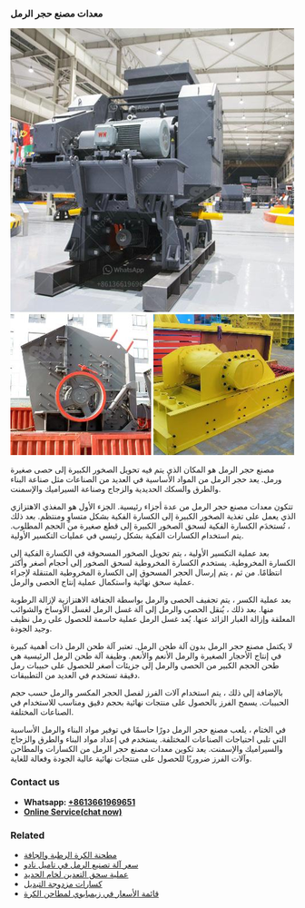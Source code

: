 <h3>معدات مصنع حجر الرمل</h3><img src='1701854278.jpg' alt=''><p>مصنع حجر الرمل هو المكان الذي يتم فيه تحويل الصخور الكبيرة إلى حصى صغيرة ورمل. يعد حجر الرمل من المواد الأساسية في العديد من الصناعات مثل صناعة البناء والطرق والسكك الحديدية والزجاج وصناعة السيراميك والإسمنت.</p><p>تتكون معدات مصنع حجر الرمل من عدة أجزاء رئيسية. الجزء الأول هو المغذي الاهتزازي الذي يعمل على تغذية الصخور الكبيرة إلى الكسارة الفكية بشكل متساوٍ ومنتظم. بعد ذلك ، تُستخدَم الكسارة الفكية لسحق الصخور الكبيرة إلى قطع صغيرة من الحجم المطلوب. يتم استخدام الكسارات الفكية بشكل رئيسي في عمليات التكسير الأولية.</p><p>بعد عملية التكسير الأولية ، يتم تحويل الصخور المسحوقة في الكسارة الفكية إلى الكسارة المخروطية. يستخدم الكسارة المخروطية لسحق الصخور إلى أحجام أصغر وأكثر انتظامًا. من ثم ، يتم إرسال الحجر المسحوق إلى الكسارة المخروطية المتنقلة لإجراء عملية سحق نهائية واستكمال عملية إنتاج الحصى والرمل.</p><p>بعد عملية الكسر ، يتم تجفيف الحصى والرمل بواسطة الجفافة الاهتزازية لإزالة الرطوبة منها. بعد ذلك ، يُنقل الحصى والرمل إلى آلة غسل الرمل لغسل الأوساخ والشوائب المعلقة وإزالة الغبار الزائد عنها. يُعد غسل الرمل عملية حاسمة للحصول على رمل نظيف وجيد الجودة.</p><p>لا يكتمل مصنع حجر الرمل بدون آلة طحن الرمل. تعتبر آلة طحن الرمل ذات أهمية كبيرة في إنتاج الأحجار الصغيرة والرمل الأنعم والأنعم. وظيفة آلة طحن الرمل الرئيسية هي طحن الحجم الكبير من الحصى والرمل إلى جزيئات أصغر للحصول على حبيبات رمل دقيقة تستخدم في العديد من التطبيقات.</p><p>بالإضافة إلى ذلك ، يتم استخدام آلات الفرز لفصل الحجر المكسر والرمل حسب حجم الحبيبات. يسمح الفرز بالحصول على منتجات نهائية بحجم دقيق ومناسب للاستخدام في الصناعات المختلفة.</p><p>في الختام ، يلعب مصنع حجر الرمل دورًا حاسمًا في توفير مواد البناء والرمل الأساسية التي تلبي احتياجات الصناعات المختلفة. يستخدم في إعداد مواد البناء والطرق والزجاج والسيراميك والإسمنت. يعد تكوين معدات مصنع حجر الرمل من الكسارات والمطاحن وآلات الفرز ضروريًا للحصول على منتجات نهائية عالية الجودة وفعالة للغاية.</p><h3>Contact us</h3><ul><li><strong>Whatsapp:&nbsp;<a href="https://wa.me/8613661969651">+8613661969651</a></strong></li><li><a href="https://swt.shibang-china.com/?git&amp;zhl&amp;معدات مصنع حجر الرمل"><strong>Online Service(chat now)</strong></a></li></ul><h3>Related</h3><ul><li><a href='مطحنة الكرة الرطبة والجافة.md'>مطحنة الكرة الرطبة والجافة</a></li><li><a href='سعر آلة تصنيع الرمل في تاميل نادو.md'>سعر آلة تصنيع الرمل في تاميل نادو</a></li><li><a href='عملية سحق التعدين لخام الحديد.md'>عملية سحق التعدين لخام الحديد</a></li><li><a href='كسارات مزدوجة التبديل.md'>كسارات مزدوجة التبديل</a></li><li><a href='قائمة الأسعار في زيمبابوي لمطاحن الكرة.md'>قائمة الأسعار في زيمبابوي لمطاحن الكرة</a></li></ul>